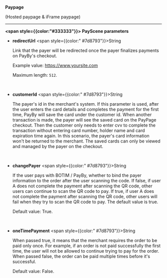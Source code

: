 

**Paypage**

(Hosted paypage & iFrame paypage)

---

**<span style={{color:"#333333"}}> PayScene parameters</span>**

- **redirectUrl**   <span style={{color:" #7d8793"}}>String</span> 

  Link that the payer will be redirected once the payer finalizes payments on PayBy's checkout. 

  Example value: https://www.yoursite.com

  Maximum length: `512`.

  <br/>

- **customerId**   <span style={{color:" #7d8793"}}>String</span>   

  The payer's id in the merchant's system. If this parameter is used, after the user enters the card details and completes the payment for the first time, PayBy will save the card under the customer id. When another transaction is made, the payer will see the saved card on the PayPage checkout. Then the customer only needs to enter cvv to complete the transaction without entering card number, holder name and card expiration time again.
  In this scenario, the payer's card information won't be returned to the merchant. The saved cards can only be viewed and managed by the payer on the checkout.

  <br/>
  
- **changePayer**   <span style={{color:" #7d8793"}}>String</span>   

  If the user pays with BOTIM / PayBy, whether to bind the payer information to the order after the user scanning the code. If false, if user A does not complete the payment after scanning the QR code, other users can continue to scan the QR code to pay. If true, if user A does not complete the payment after scanning the QR code, other users will fail when they try to scan the QR code to pay. The default value is true.

  Default value: True.
  
  <br/>
  
- **oneTimePayment**   <span style={{color:" #7d8793"}}>String</span>   

  When passed true, it means that the merchant requires the order to be paid only once. For example, if an order is not paid successfully the first time, the user will not be allowed to continue trying to pay for the order. When passed false, the order can be paid multiple times before it's successful.

  Default value: False.
  
  <br/>
